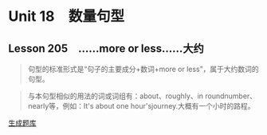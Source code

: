 ﻿ # Unit 18　数量句型
 ## Lesson 205　……more or less……大约
 
> 句型的标准形式是“句子的主要成分+数词+more or less”，属于大约数词的句型。

> 与本句型相似的用法的词或词组有：about、roughly、in roundnumber、nearly等，例如：It's about one hour'sjourney.大概有一个小时的路程。


 [生成题库](./question/f205.json)